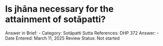 # Is jhāna necessary for the attainment of sotāpatti?

Answer in Brief: -
 Category: Sotāpatti
Sutta References: DHP 372
Answer: -
Date Entered: March 11, 2025
Review Status: Not started
